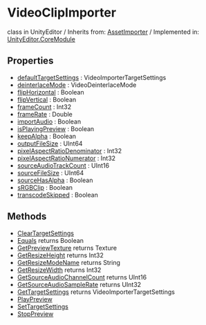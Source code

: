 # VideoClipImporter
class in UnityEditor
 / Inherits from: <a href="https://docs.unity3d.com/6000.0/Documentation/ScriptReference/AssetImporter.html">AssetImporter</a> / Implemented in: <a href="https://docs.unity3d.com/6000.0/Documentation/ScriptReference/UnityEditor.CoreModule.html">UnityEditor.CoreModule</a>

## Properties
- <a href="https://docs.unity3d.com/6000.0/Documentation/ScriptReference/VideoClipImporter-defaultTargetSettings.html">defaultTargetSettings</a> : VideoImporterTargetSettings
- <a href="https://docs.unity3d.com/6000.0/Documentation/ScriptReference/VideoClipImporter-deinterlaceMode.html">deinterlaceMode</a> : VideoDeinterlaceMode
- <a href="https://docs.unity3d.com/6000.0/Documentation/ScriptReference/VideoClipImporter-flipHorizontal.html">flipHorizontal</a> : Boolean
- <a href="https://docs.unity3d.com/6000.0/Documentation/ScriptReference/VideoClipImporter-flipVertical.html">flipVertical</a> : Boolean
- <a href="https://docs.unity3d.com/6000.0/Documentation/ScriptReference/VideoClipImporter-frameCount.html">frameCount</a> : Int32
- <a href="https://docs.unity3d.com/6000.0/Documentation/ScriptReference/VideoClipImporter-frameRate.html">frameRate</a> : Double
- <a href="https://docs.unity3d.com/6000.0/Documentation/ScriptReference/VideoClipImporter-importAudio.html">importAudio</a> : Boolean
- <a href="https://docs.unity3d.com/6000.0/Documentation/ScriptReference/VideoClipImporter-isPlayingPreview.html">isPlayingPreview</a> : Boolean
- <a href="https://docs.unity3d.com/6000.0/Documentation/ScriptReference/VideoClipImporter-keepAlpha.html">keepAlpha</a> : Boolean
- <a href="https://docs.unity3d.com/6000.0/Documentation/ScriptReference/VideoClipImporter-outputFileSize.html">outputFileSize</a> : UInt64
- <a href="https://docs.unity3d.com/6000.0/Documentation/ScriptReference/VideoClipImporter-pixelAspectRatioDenominator.html">pixelAspectRatioDenominator</a> : Int32
- <a href="https://docs.unity3d.com/6000.0/Documentation/ScriptReference/VideoClipImporter-pixelAspectRatioNumerator.html">pixelAspectRatioNumerator</a> : Int32
- <a href="https://docs.unity3d.com/6000.0/Documentation/ScriptReference/VideoClipImporter-sourceAudioTrackCount.html">sourceAudioTrackCount</a> : UInt16
- <a href="https://docs.unity3d.com/6000.0/Documentation/ScriptReference/VideoClipImporter-sourceFileSize.html">sourceFileSize</a> : UInt64
- <a href="https://docs.unity3d.com/6000.0/Documentation/ScriptReference/VideoClipImporter-sourceHasAlpha.html">sourceHasAlpha</a> : Boolean
- <a href="https://docs.unity3d.com/6000.0/Documentation/ScriptReference/VideoClipImporter-sRGBClip.html">sRGBClip</a> : Boolean
- <a href="https://docs.unity3d.com/6000.0/Documentation/ScriptReference/VideoClipImporter-transcodeSkipped.html">transcodeSkipped</a> : Boolean

## Methods
- <a href="https://docs.unity3d.com/6000.0/Documentation/ScriptReference/VideoClipImporter.ClearTargetSettings.html">ClearTargetSettings</a>
- <a href="https://docs.unity3d.com/6000.0/Documentation/ScriptReference/VideoClipImporter.Equals.html">Equals</a> returns Boolean
- <a href="https://docs.unity3d.com/6000.0/Documentation/ScriptReference/VideoClipImporter.GetPreviewTexture.html">GetPreviewTexture</a> returns Texture
- <a href="https://docs.unity3d.com/6000.0/Documentation/ScriptReference/VideoClipImporter.GetResizeHeight.html">GetResizeHeight</a> returns Int32
- <a href="https://docs.unity3d.com/6000.0/Documentation/ScriptReference/VideoClipImporter.GetResizeModeName.html">GetResizeModeName</a> returns String
- <a href="https://docs.unity3d.com/6000.0/Documentation/ScriptReference/VideoClipImporter.GetResizeWidth.html">GetResizeWidth</a> returns Int32
- <a href="https://docs.unity3d.com/6000.0/Documentation/ScriptReference/VideoClipImporter.GetSourceAudioChannelCount.html">GetSourceAudioChannelCount</a> returns UInt16
- <a href="https://docs.unity3d.com/6000.0/Documentation/ScriptReference/VideoClipImporter.GetSourceAudioSampleRate.html">GetSourceAudioSampleRate</a> returns UInt32
- <a href="https://docs.unity3d.com/6000.0/Documentation/ScriptReference/VideoClipImporter.GetTargetSettings.html">GetTargetSettings</a> returns VideoImporterTargetSettings
- <a href="https://docs.unity3d.com/6000.0/Documentation/ScriptReference/VideoClipImporter.PlayPreview.html">PlayPreview</a>
- <a href="https://docs.unity3d.com/6000.0/Documentation/ScriptReference/VideoClipImporter.SetTargetSettings.html">SetTargetSettings</a>
- <a href="https://docs.unity3d.com/6000.0/Documentation/ScriptReference/VideoClipImporter.StopPreview.html">StopPreview</a>
